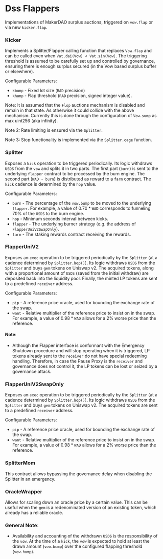 # Dss Flappers

Implementations of MakerDAO surplus auctions, triggered on `vow.flap` or via new `kicker.flap`.

### Kicker

Implements a Splitter/Flapper calling function that replaces `Vow.flap` and can be called even when `Vat.dai(Vow) < Vat.sin(Vow)`.
The triggering threshold is assumed to be carefully set up and controlled by governance, ensuring there is enough surplus secured (in the Vow based surplus buffer or elsewhere).

Configurable Parameters:
* `kbump` - Fixed lot size (`RAD` precision)
* `khump` - Flap threshold (`RAD` precision, signed integer value).

Note: It is assumed that the `Flop` auctions mechanism is disabled and remain in that state. As otherwise it could collide with the above mechanism.
Currently this is done through the configuration of `Vow.sump` as max uint256 (aka infinity).

Note 2: Rate limiting is ensured via the `Splitter`.

Note 3: Stop functionality is implemented via the `Splitter.cage` function.

### Splitter

Exposes a `kick` operation to be triggered periodically. Its logic withdraws `USDS` from the `vow` and splits it in two parts. The first part (`burn`) is sent to the underlying `flapper` contract to be processed by the burn engine. The second part (`WAD - burn`) is distributed as reward to a `farm` contract. The `kick` cadence is determined by the `hop` value.

Configurable Parameters:
* `burn` - The percentage of the `vow.bump` to be moved to the underlying `flapper`. For example, a value of 0.70 \* `WAD` corresponds to funneling 70% of the `USDS` to the burn engine.
* `hop` - Minimum seconds interval between kicks.
* `flapper` - The underlying burner strategy (e.g. the address of `FlapperUniV2SwapOnly`).
* `farm` - The staking rewards contract receiving the rewards.

### FlapperUniV2

Exposes an `exec` operation to be triggered periodically by the `Splitter` (at a cadence determined by `Splitter.hop()`). Its logic withdraws `USDS` from the `Splitter` and buys `gem` tokens on Uniswap v2. The acquired tokens, along with a proportional amount of `USDS` (saved from the initial withdraw) are deposited back into the liquidity pool. Finally, the minted LP tokens are sent to a predefined `receiver` address.

Configurable Parameters:
* `pip` - A reference price oracle, used for bounding the exchange rate of the swap.
* `want` - Relative multiplier of the reference price to insist on in the swap. For example, a value of 0.98 * `WAD` allows for a 2% worse price than the reference.

#### Note:

* Although the Flapper interface is conformant with the Emergency Shutdown procedure and will stop operating when it is triggered, LP tokens already sent to the `receiver` do not have special redeeming handling. Therefore, in case the Pause Proxy is the `receiver` and governance does not control it, the LP tokens can be lost or seized by a governance attack.

### FlapperUniV2SwapOnly

Exposes an `exec` operation to be triggered periodically by the `Splitter` (at a cadence determined by `Splitter.hop()`). Its logic withdraws `USDS` from the `Splitter` and buys `gem` tokens on Uniswap v2. The acquired tokens are sent to a predefined `receiver` address.

Configurable Parameters:
* `pip` - A reference price oracle, used for bounding the exchange rate of the swap.
* `want` - Relative multiplier of the reference price to insist on in the swap. For example, a value of 0.98 * `WAD` allows for a 2% worse price than the reference.

### SplitterMom

This contract allows bypassing the governance delay when disabling the Splitter in an emergency.

### OracleWrapper

Allows for scaling down an oracle price by a certain value. This can be useful when the `gem` is a redenominated version of an existing token, which already has a reliable oracle.

### General Note:

* Availability and accounting of the withdrawn `USDS` is the responsibility of the `vow`. At the time of a `kick`, the `vow` is expected to hold at least the drawn amount (`vow.bump`) over the configured flapping threshold (`vow.hump`).
